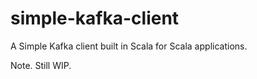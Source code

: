 # simple-kafka-client
A Simple Kafka client built in Scala for Scala applications. 

Note. Still WIP.
